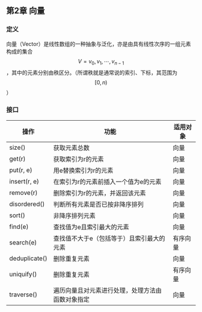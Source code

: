 ## 第2章 向量

### 定义

向量（Vector）是线性数组的一种抽象与泛化，亦是由具有线性次序的一组元素构成的集合$$V={v_0,v_1,\cdots,v_{n-1}}$$，其中的元素分别由秩区分。（所谓秩就是通常说的索引、下标，其范围为$$[0,n)$$）

### 接口

| 操作          | 功能                                             | 适用对象 |
| ------------- | ------------------------------------------------ | -------- |
| size()        | 获取元素总数                                     | 向量     |
| get(r)        | 获取索引为r的元素                                | 向量     |
| put(r, e)     | 用e替换索引为r的元素                             | 向量     |
| insert(r, e)  | 在索引为r的元素前插入一个值为e的元素             | 向量     |
| remove(r)     | 删除索引为r的元素，并返回该元素                  | 向量     |
| disordered()  | 判断所有元素是否已按非降序排列                   | 向量     |
| sort()        | 非降序排列元素                                   | 向量     |
| find(e)       | 查找值为e且索引最大的元素                        | 向量     |
| search(e)     | 查找值不大于e（包括等于）且索引最大的元素        | 有序向量 |
| deduplicate() | 删除重复元素                                     | 向量     |
| uniquify()    | 删除重复元素                                     | 有序向量 |
| traverse()    | 遍历向量且对元素进行处理，处理方法由函数对象指定 | 向量     |


